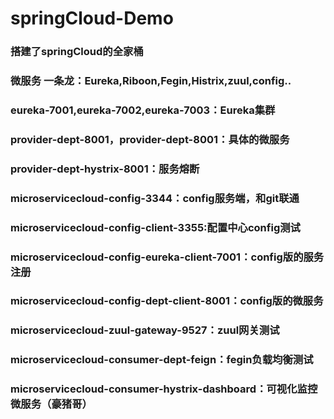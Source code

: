 # springCloud-Demo
### 搭建了springCloud的全家桶
### 微服务 一条龙：Eureka,Riboon,Fegin,Histrix,zuul,config..
### eureka-7001,eureka-7002,eureka-7003：Eureka集群
### provider-dept-8001，provider-dept-8001：具体的微服务
### provider-dept-hystrix-8001：服务熔断
### microservicecloud-config-3344：config服务端，和git联通
### microservicecloud-config-client-3355:配置中心config测试
### microservicecloud-config-eureka-client-7001：config版的服务注册
### microservicecloud-config-dept-client-8001：config版的微服务
### microservicecloud-zuul-gateway-9527：zuul网关测试
### microservicecloud-consumer-dept-feign：fegin负载均衡测试
### microservicecloud-consumer-hystrix-dashboard：可视化监控微服务（豪猪哥）


